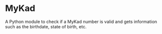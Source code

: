 # MyKad

A Python module to check if a MyKad number is valid and gets information such as the birthdate, state of birth, etc.
